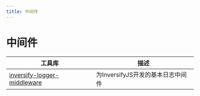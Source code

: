 ```yaml
---
title: 中间件
---
```


# 中间件

| 工具库 | 描述 | 
| ---- | ---- |
| [inversify-logger-middleware](https://github.com/inversify/inversify-logger-middleware) | 为InversifyJS开发的基本日志中间件 |
